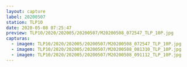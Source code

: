 ```yaml
---
layout: capture
label: 20200507
station: TLP10
date: 2020-05-08 07:25:47
preview: TLP10/2020/202005/20200507/M20200508_072547_TLP_10P.jpg
capturas:
  - imagem: TLP10/2020/202005/20200507/M20200508_072547_TLP_10P.jpg
  - imagem: TLP10/2020/202005/20200507/M20200508_081310_TLP_10P.jpg
  - imagem: TLP10/2020/202005/20200507/M20200508_091112_TLP_10P.jpg
---
```

